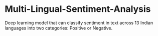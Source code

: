 # Multi-Lingual-Sentiment-Analysis
Deep learning model that can classify sentiment in text across 13 Indian languages into two categories: Positive or Negative.
